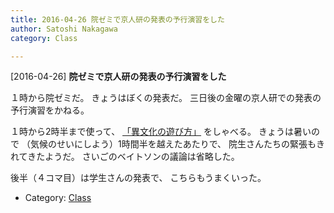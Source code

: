 ```yaml
---
title: 2016-04-26 院ゼミで京人研の発表の予行演習をした
author: Satoshi Nakagawa
category: Class

---
```


[2016-04-26] **院ゼミで京人研の発表の予行演習をした** 

 １時から院ゼミだ。
きょうはぼくの発表だ。
三日後の金曜の京人研での発表の予行演習をかねる。

 １時から2時半まで使って、
[「異文化の遊び方」](/~satoshi/anthrop/works/paper-2/play.html)
をしゃべる。
きょうは暑いので
（気候のせいにしよう）1時間半を越えたあたりで、
院生さんたちの緊張もきれてきたようだ。
さいごのベイトソンの議論は省略した。

 後半（４コマ目）は学生さんの発表で、
こちらもうまくいった。

- Category: [Class](https://merapano.github.io/categories.html#Class)

